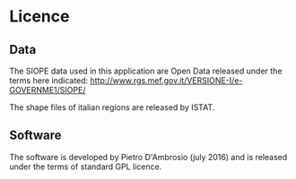 # Licence

## Data 
The SIOPE data used in this application are Open Data released under the terms here indicated: 
http://www.rgs.mef.gov.it/VERSIONE-I/e-GOVERNME1/SIOPE/

The shape files of italian regions are released by ISTAT.

## Software
The software is developed by Pietro D'Ambrosio (july 2016) and is released under the terms of standard GPL licence.
